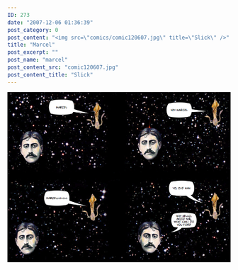```yaml
---
ID: 273
date: "2007-12-06 01:36:39"
post_category: 0
post_content: "<img src=\"comics/comic120607.jpg\" title=\"Slick\" />"
title: "Marcel"
post_excerpt: ""
post_name: "marcel"
post_content_src: "comic120607.jpg"
post_content_title: "Slick"
---
```



[![Slick](/comics-hi-res/comic120607.jpg)](/comics-hi-res/comic120607.jpg "Slick")
